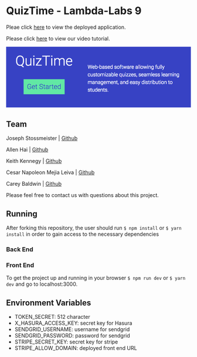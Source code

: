 # QuizTime - Lambda-Labs 9

Pleae click [here](https://quiztime.now.sh) to view the deployed application.

Please click [here]() to view our video tutorial. 

![QuizTime](./frontend/img/QuizTime.jpg)

## Team

Joseph Stossmeister | [Github](https://github.com/Jstoss)

Allen Hai | [Github](https://github.com/coetry)

Keith Kennegy | [Github](https://github.com/Kennedykid1995)

Cesar Napoleon Mejia Leiva | [Github](https://github.com/cesarnml)

Carey Baldwin | [Github](https://github.com/careybaldwin02)

Please feel free to contact us with questions about this project.

## Running

After forking this repository, the user should run ```$ npm install``` or ```$ yarn install``` in order to gain access to the necessary dependencies
 
### Back End


### Front End

To get the project up and running in your browser ```$ npm run dev``` or ```$ yarn dev``` and go to localhost:3000.

## Environment Variables

* TOKEN_SECRET:  512 character
* X_HASURA_ACCESS_KEY:  secret key for Hasura
* SENDGRID_USERNAME:  username for sendgrid
* SENDGRID_PASSWORD:  password for sendgrid
* STRIPE_SECRET_KEY:  secret key for stripe
* STRIPE_ALLOW_DOMAIN: deployed front end URL




